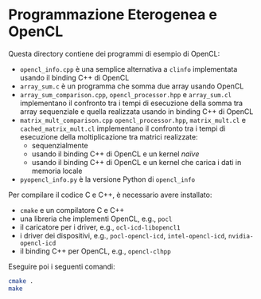 # Programmazione Eterogenea e OpenCL

Questa directory contiene dei programmi di esempio di OpenCL:

- `opencl_info.cpp` è una semplice alternativa a `clinfo` implementata usando il binding C++ di OpenCL
- `array_sum.c` è un programma che somma due array usando OpenCL
- `array_sum_comparison.cpp`, `opencl_processor.hpp` e `array_sum.cl` implementano il confronto tra i tempi di esecuzione della somma tra array sequenziale e quella realizzata usando in binding C++ di OpenCL
- `matrix_mult_comparison.cpp`  `opencl_processor.hpp`, `matrix_mult.cl` e `cached_matrix_mult.cl` implementano il confronto tra i tempi di esecuzione della moltiplicazione tra matrici realizzate:
  - sequenzialmente
  - usando il binding C++ di OpenCL e un kernel *naïve*
  - usando il binding C++ di OpenCL e un kernel che carica i dati in memoria locale
- `pyopencl_info.py` è la versione Python di `opencl_info`



Per compilare il codice C e C++, è necessario avere installato:

- `cmake` e un compilatore C e C++
- una libreria che implementi OpenCL, e.g., `pocl`
- il caricatore per i driver, e.g., `ocl-icd-libopencl1`
- i driver dei dispositivi, e.g., `pocl-opencl-icd`, `intel-opencl-icd`, `nvidia-opencl-icd`
- il binding C++ per OpenCL, e.g., `opencl-clhpp`

Eseguire poi i seguenti comandi:

```bash
cmake .
make
```

